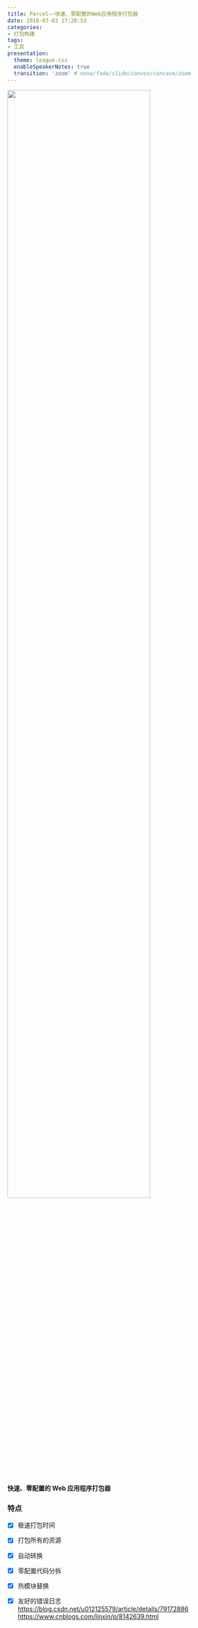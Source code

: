 ```yaml
---
title: Parcel——快速、零配置的Web应用程序打包器
date: 2018-07-03 17:28:53
categories:
- 打包构建
tags:
- 工具 
presentation:
  theme: league.css
  enableSpeakerNotes: true
  transition: 'zoom' # none/fade/slide/convex/concave/zoom
---
```

<!-- slide data-transition="zoom" -->
<img src="https://pic1.zhimg.com/v2-c4c8ee55f333ab290e6dbdb6b514c044_1200x500.jpg" width="80%">

#### 快速、零配置的 Web 应用程序打包器

<!-- slide data-transition="zoom" -->
### 特点

- [x] 极速打包时间 <!-- .element: class="fragment" data-fragment-index="1" -->

- [x] 打包所有的资源 <!-- .element: class="fragment" data-fragment-index="2" -->

- [x] 自动转换 <!-- .element: class="fragment" data-fragment-index="3" -->

- [x] 零配置代码分拆 <!-- .element: class="fragment" data-fragment-index="4" -->

- [x] 热模块替换 <!-- .element: class="fragment" data-fragment-index="5" -->

- [x] 友好的错误日志 <!-- .element: class="fragment" data-fragment-index="6" -->
https://blog.csdn.net/u012125579/article/details/79172886
https://www.cnblogs.com/linxin/p/8142639.html
<!-- slide data-transition="zoom" data-background-image="https://i.loli.net/2016/07/18/578c66da6a5a3.jpg" --> 